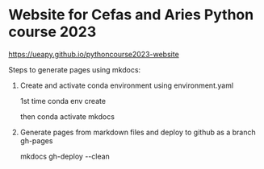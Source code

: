 # Website for Cefas and Aries Python course 2023

https://ueapy.github.io/pythoncourse2023-website


Steps to generate pages using mkdocs:
1. Create and activate conda environment using environment.yaml

    1st time
    conda env create

    then
    conda activate mkdocs

2. Generate pages from markdown files and deploy to github as a branch gh-pages

    mkdocs gh-deploy --clean
